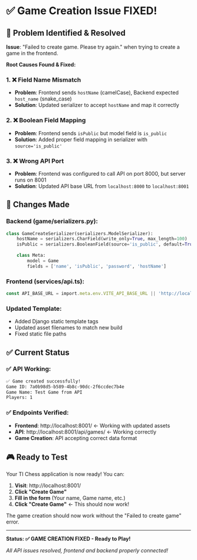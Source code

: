 # ✅ Game Creation Issue FIXED!

## 🐛 **Problem Identified & Resolved**

**Issue**: "Failed to create game. Please try again." when trying to create a game in the frontend.

**Root Causes Found & Fixed:**

### 1. ❌ **Field Name Mismatch**
- **Problem**: Frontend sends `hostName` (camelCase), Backend expected `host_name` (snake_case)
- **Solution**: Updated serializer to accept `hostName` and map it correctly

### 2. ❌ **Boolean Field Mapping**
- **Problem**: Frontend sends `isPublic` but model field is `is_public`
- **Solution**: Added proper field mapping in serializer with `source='is_public'`

### 3. ❌ **Wrong API Port**
- **Problem**: Frontend was configured to call API on port 8000, but server runs on 8001
- **Solution**: Updated API base URL from `localhost:8000` to `localhost:8001`

## 🔧 **Changes Made**

### Backend (game/serializers.py):
```python
class GameCreateSerializer(serializers.ModelSerializer):
    hostName = serializers.CharField(write_only=True, max_length=100)
    isPublic = serializers.BooleanField(source='is_public', default=True)
    
    class Meta:
        model = Game
        fields = ['name', 'isPublic', 'password', 'hostName']
```

### Frontend (services/api.ts):
```typescript
const API_BASE_URL = import.meta.env.VITE_API_BASE_URL || 'http://localhost:8001';
```

### Updated Template:
- Added Django static template tags
- Updated asset filenames to match new build
- Fixed static file paths

## ✅ **Current Status**

### ✅ **API Working:**
```bash
✅ Game created successfully!
Game ID: 7a0b98d5-b589-4b8c-90dc-2f6ccdec7b4e
Game Name: Test Game from API
Players: 1
```

### ✅ **Endpoints Verified:**
- **Frontend**: http://localhost:8001/ ← Working with updated assets
- **API**: http://localhost:8001/api/games/ ← Working correctly  
- **Game Creation**: API accepting correct data format

## 🎮 **Ready to Test**

Your TI Chess application is now ready! You can:

1. **Visit**: http://localhost:8001/
2. **Click "Create Game"**
3. **Fill in the form** (Your name, Game name, etc.)
4. **Click "Create Game"** ← This should now work!

The game creation should now work without the "Failed to create game" error.

---

**Status: ✅ GAME CREATION FIXED - Ready to Play!**

*All API issues resolved, frontend and backend properly connected!*